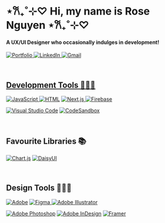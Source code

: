 <h1 align="left">⋆𐙚₊˚⊹♡ Hi, my name is Rose Nguyen ⋆𐙚₊˚⊹♡</h1>
<h4 align="left">A UX/UI Designer who occasionally indulges in development!</h4>

  <p align="left">
        <a href="https://maryrosenguyen.com/"><img alt="Portfolio" src="https://img.shields.io/badge/Portfolio-51775B.svg?style=for-the-badge&logo=firefox&logoColor=white"</a>
        <a href="https://www.linkedin.com/in/maryrose-nguyen/"><img alt="LinkedIn" src="https://img.shields.io/badge/linkedin-51775B.svg?style=for-the-badge&logo=linkedin&logoColor=white"</a>
        <a href="mailto:m.rosengyn%40gmail.com%20?subject="><img alt="Gmail" src="https://img.shields.io/badge/Gmail-51775B?style=for-the-badge&logo=gmail&logoColor=white"</a>
  </p>
    <br>

<h2 align="left">Development Tools 👩🏻‍💻</h2>
  <p align="left">
      <a href="https://github.com/search?q=user%3Aomnomrose+language%3Ajavascript"><img alt="JavaScript" src="https://img.shields.io/badge/JavaScript-51775B.svg?logo=javascript&logoColor=black">     </a>
    <a href="https://github.com/search?q=user%3Aomnomrose+language%3Ahtml"><img alt="HTML" src="https://img.shields.io/badge/HTML-51775B.svg?logo=html5&logoColor=white"></a>
    <a href="https://github.com/search?q=user%3Aomnomrose+language%3Anextjs"><img alt="Next.js" src="https://img.shields.io/badge/Next-51775B?style=for-the-badge&logo=next.js&logoColor=white">
    <a href="https://github.com/search?q=user%3Aomnomrose+language%3Afirebase"><img alt="Firebase" src="https://img.shields.io/badge/Firebase-51775B?style=for-the-badge&logo=Firebase&logoColor=white"></a>
  </p>
    
<p align="left">
  <a href="#"><img alt="Visual Studio Code" src="https://img.shields.io/badge/Visual%20Studio%20Code-51775B.svg?logo=visual-studio-code&logoColor=white"></a>
  <a href="#"><img alt="CodeSandbox" src="https://img.shields.io/badge/Codesandbox-51775B?style=for-the-badge&logo=codesandbox&logoColor=DBDBDB"></a>
</p>
    <br>

<h2 align="left">Favourite Libraries 📚</h3>
<p align="left">
    <a href="#"><img alt="Chart.js" src="https://img.shields.io/badge/chart.js-51775B.svg?style=for-the-badge&logo=chart.js&logoColor=white"></a>
  <a href="#"><img alt="DaisyUI" src="https://img.shields.io/badge/daisyui-51775B?style=for-the-badge&logo=daisyui&logoColor=white"></a>
</p>

<br>

<h2 align="left">Design Tools 👩🏻‍🎨</h2>
  <p align="left">
  <p align="left">
    <a href="#"><img alt="Adobe" src="https://img.shields.io/badge/Adobe-51775B.svg?logo=adobe&logoColor=white"></a>
    <a href="#"><img alt="Figma" src="https://img.shields.io/badge/figma-51775B.svg?style=for-the-badge&logo=figma&logoColor=white"</a>
    <a href="#"><img alt="Adobe Illustrator" src="https://img.shields.io/badge/adobe%20illustrator-51775B.svg?style=for-the-badge&logo=adobe%20illustrator&logoColor=white"></a>
  </p>
  <p align="left">
    <a href="#"><img alt="Adobe Photoshop" src="https://img.shields.io/badge/adobe%20photoshop-51775B.svg?style=for-the-badge&logo=adobe%20photoshop&logoColor=white"></a>
      <a href="#"><img alt="Adobe InDesign" src="https://img.shields.io/badge/Adobe%20InDesign-51775B?style=for-the-badge&logo=adobeindesign&logoColor=white"></a>
      <a href="#"><img alt="Framer" src="https://img.shields.io/badge/Framer-51775B?style=for-the-badge&logo=framer&logoColor=blue"></a>
  </p>
</p>
